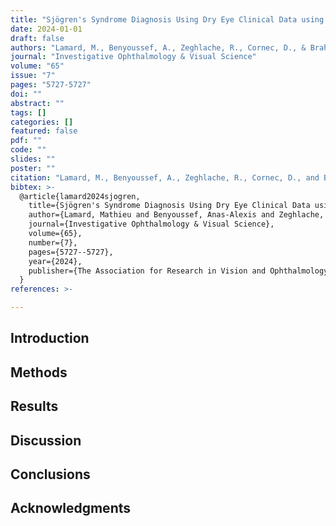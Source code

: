 ```yaml
---
title: "Sjögren's Syndrome Diagnosis Using Dry Eye Clinical Data using Deep Learning"
date: 2024-01-01
draft: false
authors: "Lamard, M., Benyoussef, A., Zeghlache, R., Cornec, D., & Brahim, I."
journal: "Investigative Ophthalmology & Visual Science"
volume: "65"
issue: "7"
pages: "5727-5727"
doi: ""
abstract: ""
tags: []
categories: []
featured: false
pdf: ""
code: ""
slides: ""
poster: ""
citation: "Lamard, M., Benyoussef, A., Zeghlache, R., Cornec, D., and Brahim, I. (2024). Sjögren's Syndrome Diagnosis Using Dry Eye Clinical Data using Deep Learning. Investigative Ophthalmology & Visual Science, 65(7), 5727-5727."
bibtex: >-
  @article{lamard2024sjogren,
    title={Sjögren's Syndrome Diagnosis Using Dry Eye Clinical Data using Deep Learning},
    author={Lamard, Mathieu and Benyoussef, Anas-Alexis and Zeghlache, Rachid and Cornec, Divi and Brahim, Ikram},
    journal={Investigative Ophthalmology & Visual Science},
    volume={65},
    number={7},
    pages={5727--5727},
    year={2024},
    publisher={The Association for Research in Vision and Ophthalmology},
  }
references: >-

---
```


## Introduction

## Methods

## Results

## Discussion

## Conclusions

## Acknowledgments
